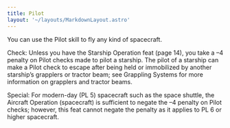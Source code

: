 ```yaml
---
title: Pilot
layout: '~/layouts/MarkdownLayout.astro'
---
```

You can use the Pilot skill to fly any kind of spacecraft.

Check: Unless you have the Starship Operation feat (page 14), you take a –4
penalty on Pilot checks made to pilot a starship. The pilot of a starship can
make a Pilot check to escape after being held or immobilized by another
starship’s grapplers or tractor beam; see Grappling Systems for more
information on grapplers and tractor beams.

Special: For modern-day (PL 5) spacecraft such as the space shuttle, the
Aircraft Operation (spacecraft) is sufficient to negate the –4 penalty on
Pilot checks; however, this feat cannot negate the penalty as it applies to PL
6 or higher spacecraft.

